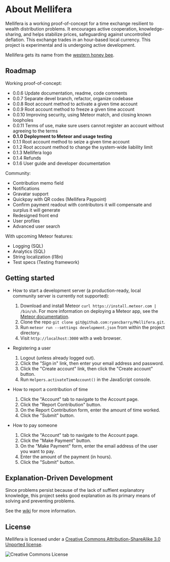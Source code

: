 # About Mellifera

Mellifera is a working proof-of-concept for a time exchange resilient to wealth distribution problems. It encourages active cooperation, knowledge-sharing, and helps stabilize prices, safeguarding against uncontrolled deflation. This exchange trades in an hour-based local currency. This project is experimental and is undergoing active development.

Mellifera gets its name from the [western honey bee](https://en.wikipedia.org/wiki/Western_honey_bee).

## Roadmap

Working proof-of-concept:

* 0.0.6 Update documentation, readme, code comments
* 0.0.7 Separate devel branch, refactor, organize codebase
* 0.0.8 Root account method to activate a given time account
* 0.0.9 Root account method to freeze a given time account
* 0.0.10 Improving security, using Meteor match, and closing known loopholes
* 0.0.11 Terms of use, make sure users cannot register an account without agreeing to the terms
* **0.1.0 Deployment to Meteor and usage testing**
* 0.1.1 Root account method to seize a given time account
* 0.1.2 Root account method to change the system-wide liability limit
* 0.1.3 Mellifera logo
* 0.1.4 Refunds
* 0.1.6 User guide and developer documentation

Community:

* Contribution memo field
* Notifications
* Gravatar support
* Quickpay with QR codes (Mellifera Paypoint)
* Confirm payment readout with contributors it will compensate and surplus it will generate
* Redesigned front end
* User profiles
* Advanced user search

With upcoming Meteor features:

* Logging (SQL)
* Analytics (SQL)
* String localization (l18n)
* Test specs (Testing framework)


## Getting started

* How to start a development server (a production-ready, local community server is currently not supported):
	1. Download and install Meteor `curl https://install.meteor.com | /bin/sh`. For more information on deploying a Meteor app, see the [Meteor documentation](http://docs.meteor.com).
	2. Clone the repo `git clone git@github.com:ryancbarry/Mellifera.git`.
	3. Run `meteor run --settings development.json` from within the project directory.
	4. Visit `http://localhost:3000` with a web browser.


* Registering a user
	1. Logout (unless already logged out).
	2. Click the "Sign in" link, then enter your email address and password.
	3. Click the "Create account" link, then click the "Create account" button.
	4. Run `Helpers.activateTimeAccount()` in the JavaScript console.

 
* How to report a contribution of time
	1. Click the "Account" tab to navigate to the Account page.
	2. Click the "Report Contribution" button.
	3. On the Report Contribution form, enter the amount of time worked.
	4. Click the "Submit" button.


* How to pay someone
	1. Click the "Account" tab to navigate to the Account page.
	2. Click the "Make Payment" button.
	3. On the "Make Payment" form, enter the email address of the user you want to pay.
	4. Enter the amount of the payment (in hours).
	5. Click the "Submit" button.

## Explanation-Driven Development

Since problems persist because of the lack of suffient explanatory knowledge, this project seeks good explanation as its primary means of solving and preventing problems.

See the [wiki](https://github.com/ryancbarry/Mellifera/wiki/The-Open-Economy) for more information.

## License

Mellifera is licensed under a [Creative Commons Attribution-ShareAlike 3.0 Unported license](http://creativecommons.org/licenses/by-sa/3.0/).

![Creative Commons License](http://i.creativecommons.org/l/by-sa/3.0/88x31.png "Creative Commons License")


